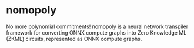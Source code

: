 # nomopoly
No more polynomial commitments! nomopoly is a neural network transpiler framework for converting ONNX compute graphs into Zero Knowledge ML (ZKML) circuits, represented as ONNX compute graphs.
